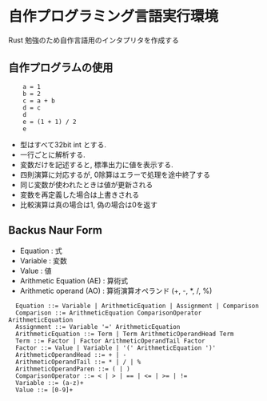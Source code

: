# 自作プログラミング言語実行環境
Rust 勉強のため自作言語用のインタプリタを作成する

## 自作プログラムの使用 

```
    a = 1
    b = 2
    c = a + b
    d = c
    d
    e = (1 + 1) / 2
    e
```

 - 型はすべて32bit int とする.
 - 一行ごとに解析する.
 - 変数だけを記述すると, 標準出力に値を表示する. 
 - 四則演算に対応するが, 0除算はエラーで処理を途中終了する 
 - 同じ変数が使われたときは値が更新される
 - 変数を再定義した場合は上書きされる
 - 比較演算は真の場合は1, 偽の場合は0を返す

## Backus Naur Form
- Equation : 式
- Variable : 変数
- Value : 値
- Arithmetic Equation (AE) : 算術式 
- Arithmetic operand (AO) : 算術演算オペランド (+, -, *, /, %)
```
  Equation ::= Variable | ArithmeticEquation | Assignment | Comparison
  Comparison ::= ArithmeticEquation ComparisonOperator ArithmeticEquation
  Assignment ::= Variable '=' ArithmeticEquation
  ArithmeticEquation ::= Term | Term ArithmeticOperandHead Term
  Term ::= Factor | Factor ArithmeticOperandTail Factor
  Factor ::= Value | Variable | '(' ArithmeticEquation ')'
  ArithmeticOperandHead ::= + | -
  ArithmeticOperandTail ::= * | / | %  
  ArithmeticOperandParen ::= ( | )
  ComparisonOperator ::= < | > | == | <= | >= | !=
  Variable ::= (a-z)+
  Value ::= [0-9]+
```